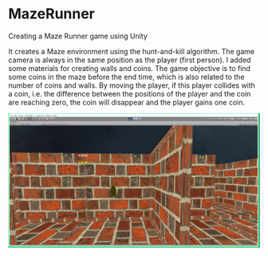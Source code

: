 # MazeRunner
Creating a Maze Runner game using Unity

It creates a Maze environment using the hunt-and-kill algorithm. The game camera is always in the same position as the player (first person).
I added some materials for creating walls and coins. The game objective is to find some coins in the maze before the end time, which is also 
related to the number of coins and walls. By moving the player, if this player collides with a coin, i.e. the difference between the positions of the player and the coin are reaching zero, the coin will disappear and the player gains one coin.

![](Mazerunner.png)
